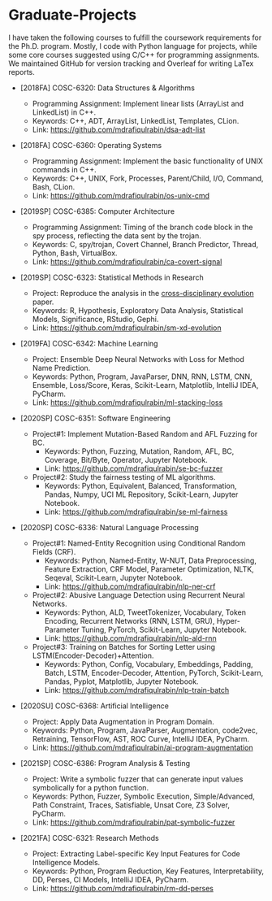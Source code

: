 # Graduate-Projects

I have taken the following courses to fulfill the coursework requirements for the Ph.D. program. Mostly, I code with Python language for projects, while some core courses suggested using C/C++ for programming assignments. We maintained GitHub for version tracking and Overleaf for writing LaTex reports.



- [2018FA] COSC-6320: Data Structures & Algorithms
  - Programming Assignment: Implement linear lists (ArrayList and LinkedList) in C++.
  - Keywords: C++, ADT, ArrayList, LinkedList, Templates, CLion.
  - Link: https://github.com/mdrafiqulrabin/dsa-adt-list

- [2018FA] COSC-6360: Operating Systems
  - Programming Assignment: Implement the basic functionality of UNIX commands in C++.
  - Keywords: C++, UNIX, Fork, Processes, Parent/Child, I/O, Command, Bash, CLion.
  - Link: https://github.com/mdrafiqulrabin/os-unix-cmd

- [2019SP] COSC-6385: Computer Architecture
  - Programming Assignment: Timing of the branch code block in the spy process, reflecting the data sent by the trojan.
  - Keywords: C, spy/trojan, Covert Channel, Branch Predictor, Thread, Python, Bash, VirtualBox.
  - Link: https://github.com/mdrafiqulrabin/ca-covert-signal

- [2019SP] COSC-6323: Statistical Methods in Research
  - Project: Reproduce the analysis in the [cross-disciplinary evolution](http://advances.sciencemag.org/content/4/8/eaat4211) paper.
  - Keywords: R, Hypothesis, Exploratory Data Analysis, Statistical Models, Significance, RStudio, Gephi.
  - Link: https://github.com/mdrafiqulrabin/sm-xd-evolution

- [2019FA] COSC-6342: Machine Learning
  - Project: Ensemble Deep Neural Networks with Loss for Method Name Prediction.
  - Keywords: Python, Program, JavaParser, DNN, RNN, LSTM, CNN, Ensemble, Loss/Score, Keras, Scikit-Learn, Matplotlib, IntelliJ IDEA, PyCharm.
  - Link: https://github.com/mdrafiqulrabin/ml-stacking-loss

- [2020SP] COSC-6351: Software Engineering
  - Project#1: Implement Mutation-Based Random and AFL Fuzzing for BC.
    - Keywords: Python, Fuzzing, Mutation, Random, AFL, BC, Coverage, Bit/Byte, Operator, Jupyter Notebook.
    - Link: https://github.com/mdrafiqulrabin/se-bc-fuzzer
  - Project#2: Study the fairness testing of ML algorithms.
    - Keywords: Python, Equivalent, Balanced, Transformation, Pandas, Numpy, UCI ML Repository, Scikit-Learn, Jupyter Notebook.
    - Link: https://github.com/mdrafiqulrabin/se-ml-fairness

- [2020SP] COSC-6336: Natural Language Processing
  - Project#1: Named-Entity Recognition using Conditional Random Fields (CRF).
    - Keywords: Python, Named-Entity, W-NUT, Data Preprocessing, Feature Extraction, CRF Model, Parameter Optimization, NLTK, Seqeval, Scikit-Learn, Jupyter Notebook.
    - Link: https://github.com/mdrafiqulrabin/nlp-ner-crf 
  - Project#2: Abusive Language Detection using Recurrent Neural Networks.
    - Keywords: Python, ALD, TweetTokenizer, Vocabulary, Token Encoding, Recurrent Networks (RNN, LSTM, GRU), Hyper-Parameter Tuning, PyTorch, Scikit-Learn, Jupyter Notebook.
    - Link: https://github.com/mdrafiqulrabin/nlp-ald-rnn 
  - Project#3: Training on Batches for Sorting Letter using LSTM(Encoder-Decoder)+Attention.
    - Keywords: Python, Config, Vocabulary, Embeddings, Padding, Batch, LSTM, Encoder-Decoder, Attention, PyTorch, Scikit-Learn, Pandas, Pyplot, Matplotlib, Jupyter Notebook.
    - Link: https://github.com/mdrafiqulrabin/nlp-train-batch

- [2020SU] COSC-6368: Artificial Intelligence
  - Project: Apply Data Augmentation in Program Domain.
  - Keywords: Python, Program, JavaParser, Augmentation, code2vec, Retraining, TensorFlow, AST, ROC Curve, IntelliJ IDEA, PyCharm.
  - Link: https://github.com/mdrafiqulrabin/ai-program-augmentation

- [2021SP] COSC-6386: Program Analysis & Testing
  - Project: Write a symbolic fuzzer that can generate input values symbolically for a python function.
  - Keywords: Python, Fuzzer, Symbolic Execution, Simple/Advanced, Path Constraint, Traces, Satisfiable, Unsat Core, Z3 Solver, PyCharm.
  - Link: https://github.com/mdrafiqulrabin/pat-symbolic-fuzzer

- [2021FA] COSC-6321: Research Methods
  - Project: Extracting Label-specific Key Input Features for Code Intelligence Models.
  - Keywords: Python, Program Reduction, Key Features, Interpretability, DD, Perses, CI Models, IntelliJ IDEA, PyCharm.
  - Link: https://github.com/mdrafiqulrabin/rm-dd-perses

